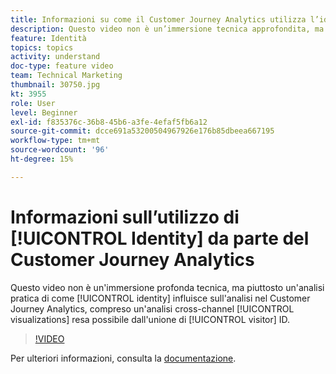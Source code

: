 ```yaml
---
title: Informazioni su come il Customer Journey Analytics utilizza l’identità
description: Questo video non è un’immersione tecnica approfondita, ma piuttosto un’analisi pratica del modo in cui l’identità influisce sull’analisi nel Customer Journey Analytics di Adobi, tra cui un’occhiata alle visualizzazioni cross-channel rese possibili dall’unione degli ID visitatore.
feature: Identità
topics: topics
activity: understand
doc-type: feature video
team: Technical Marketing
thumbnail: 30750.jpg
kt: 3955
role: User
level: Beginner
exl-id: f835376c-36b8-45b6-a3fe-4efaf5fb6a12
source-git-commit: dcce691a53200504967926e176b85dbeea667195
workflow-type: tm+mt
source-wordcount: '96'
ht-degree: 15%

---
```


# Informazioni sull’utilizzo di [!UICONTROL Identity] da parte del Customer Journey Analytics

Questo video non è un&#39;immersione profonda tecnica, ma piuttosto un&#39;analisi pratica di come [!UICONTROL identity] influisce sull&#39;analisi nel Customer Journey Analytics, compreso un&#39;analisi cross-channel [!UICONTROL visualizations] resa possibile dall&#39;unione di [!UICONTROL visitor] ID.

>[!VIDEO](https://video.tv.adobe.com/v/30750/?quality=12&enable10seconds=on&speedcontrol=on)

Per ulteriori informazioni, consulta la [documentazione](https://docs.adobe.com/content/help/it-IT/analytics-platform/using/cja-landing.html).
